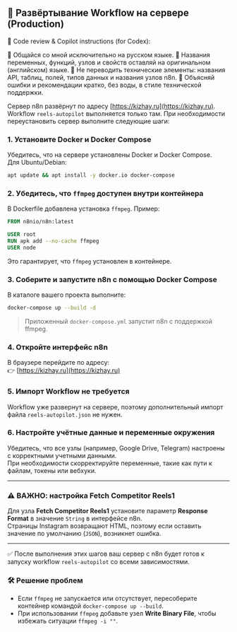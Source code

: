 ## 🚀 Развёртывание Workflow на сервере (Production)

🧠 Code review & Copilot instructions (for Codex):

🔹 Общайся со мной исключительно на русском языке.
🔹 Названия переменных, функций, узлов и свойств оставляй на оригинальном (английском) языке.
🔹 Не переводить технические элементы: названия API, таблиц, полей, типов данных и названия узлов n8n.
🔹 Объясняй ошибки и рекомендации кратко, без воды, в стиле технической поддержки.

Сервер n8n развёрнут по адресу [https://kizhay.ru](https://kizhay.ru). Workflow `reels-autopilot` выполняется только там. При необходимости переустановить сервер выполните следующие шаги:

### 1. **Установите Docker и Docker Compose**  
Убедитесь, что на сервере установлены Docker и Docker Compose.  
Для Ubuntu/Debian:
```sh
apt update && apt install -y docker.io docker-compose
```

### 2. **Убедитесь, что `ffmpeg` доступен внутри контейнера**  
В Dockerfile добавлена установка `ffmpeg`. Пример:
```Dockerfile
FROM n8nio/n8n:latest

USER root
RUN apk add --no-cache ffmpeg
USER node
```

Это гарантирует, что `ffmpeg` установлен в контейнере.

### 3. **Соберите и запустите n8n с помощью Docker Compose**  
В каталоге вашего проекта выполните:
```sh
docker-compose up --build -d
```

> Приложенный `docker-compose.yml` запустит n8n с поддержкой ffmpeg.

### 4. **Откройте интерфейс n8n**  
В браузере перейдите по адресу:  
👉 [https://kizhay.ru](https://kizhay.ru)

### 5. **Импорт Workflow не требуется**
Workflow уже развернут на сервере, поэтому дополнительный импорт файла `reels-autopilot.json` не нужен.

### 6. **Настройте учётные данные и переменные окружения**  
Убедитесь, что все узлы (например, Google Drive, Telegram) настроены с корректными учетными данными.  
При необходимости скорректируйте переменные, такие как пути к файлам, токены или вебхуки.

---

### ⚠️ ВАЖНО: настройка Fetch Competitor Reels1  
Для узла **Fetch Competitor Reels1** установите параметр **Response Format** в значение `String` в интерфейсе n8n.  
Страницы Instagram возвращают HTML, поэтому если оставить значение по умолчанию (`JSON`), возникнет ошибка.

---

✅ После выполнения этих шагов ваш сервер с n8n будет готов к запуску workflow `reels-autopilot` со всеми зависимостями.

### 🛠️ Решение проблем

- Если `ffmpeg` не запускается или отсутствует, пересоберите контейнер командой `docker-compose up --build`.
- При использовании `ffmpeg` добавьте узел **Write Binary File**, чтобы избежать ситуации `ffmpeg -i ""`.
